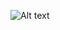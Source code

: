 ![Alt text](https://tenor.com/view/cat-pass-down-gif-12523640702135139778)
<!--
### 🗂️ GitHub Statistics
![Anurag's GitHub stats](https://github-readme-stats.vercel.app/api?username=Kiwious&show_icons=true&theme=dark)



<!--
**Kiwious/Kiwious** is a ✨ _special_ ✨ repository because its `README.md` (this file) appears on your GitHub profile.

Here are some ideas to get you started:

- 🔭 I’m currently working on ...
- 🌱 I’m currently learning ...
- 👯 I’m looking to collaborate on ...
- 🤔 I’m looking for help with ...
- 💬 Ask me about ...
- 📫 How to reach me: ...
- 😄 Pronouns: ...
- ⚡ Fun fact: ...
-->
